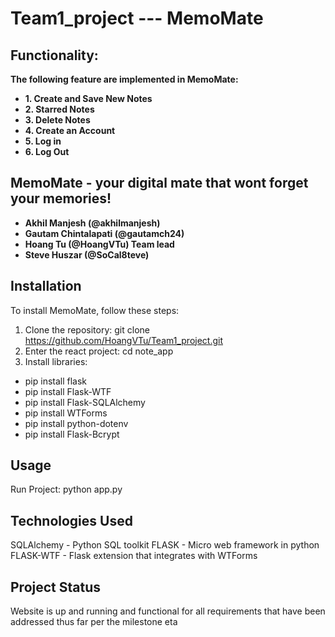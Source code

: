 # Team1_project --- MemoMate

## Functionality:
**The following feature are implemented in MemoMate:**
- **1. Create and Save New Notes**
- **2. Starred Notes**
- **3. Delete Notes**
- **4. Create an Account**
- **5. Log in**
- **6. Log Out**

## MemoMate - your digital mate that wont forget your memories!
- **Akhil Manjesh (@akhilmanjesh)**
- **Gautam Chintalapati (@gautamch24)**
- **Hoang Tu (@HoangVTu) Team lead**
- **Steve Huszar (@SoCal8teve)**

## Installation
To install MemoMate, follow these steps:

1. Clone the repository: git clone https://github.com/HoangVTu/Team1_project.git
2. Enter the react project: cd note_app
3. Install libraries:
- pip install flask
- pip install Flask-WTF
- pip install Flask-SQLAlchemy
- pip install WTForms
- pip install python-dotenv
- pip install Flask-Bcrypt
     
## Usage
Run Project: python app.py
   
## Technologies Used
SQLAlchemy - Python SQL toolkit
FLASK - Micro web framework in python
FLASK-WTF - Flask extension that integrates with WTForms

## Project Status
Website is up and running and functional for all requirements that have been addressed thus far per the milestone eta



